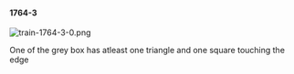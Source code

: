 #### 1764-3
![train-1764-3-0.png](https://github.com/lil-lab/nlvr/raw/master/nlvr/train/images/26/train-1764-3-0.png "train-1764-3-0.png")

One of the grey box has atleast one triangle and one square touching the edge